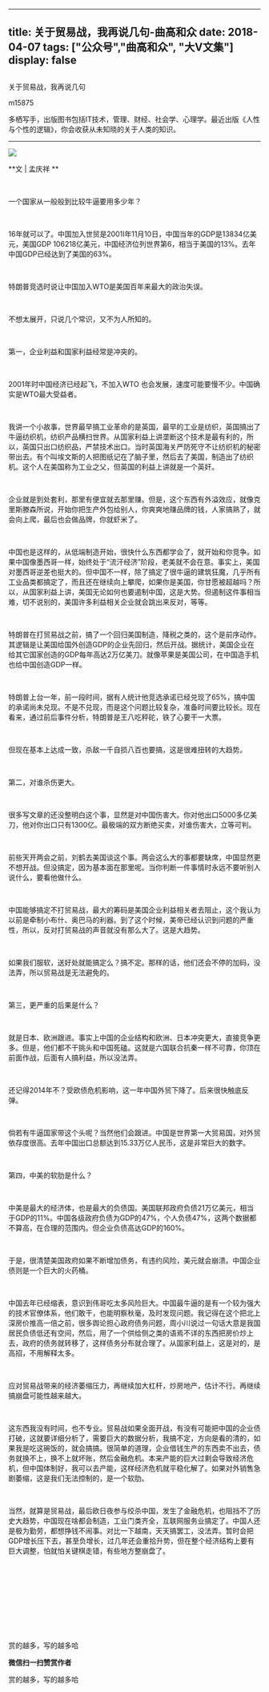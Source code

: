 
---
title:   关于贸易战，我再说几句-曲高和众
date: 2018-04-07
tags: ["公众号","曲高和众", "大V文集"]
display: false
---


## 



关于贸易战，我再说几句




m15875




多栖写手，出版图书包括IT技术，管理、财经、社会学、心理学。最近出版《人性与个性的逻辑》，你会收获从未知晓的关于人类的知识。


****

<img class="" data-ratio="0.6586826347305389" data-s="300,640" src="https://mmbiz.qpic.cn/mmbiz/fxGMiaL5Zj1jnQaayQH6d6YzHroQ51ZpoliaUiag9BaCtvkTjEpav7f6JO1vLSxzuNHMxmEGWHhCTILZalhfKfibJQ/640?wx_fmt=jpeg" data-type="jpeg" data-w="334" style=""/>

**文 | 孟庆祥 **

&nbsp;

一个国家从一般般到比较牛逼要用多少年？

&nbsp;

16年就可以了。中国加入世贸是2001I年11月10日，中国当年的GDP是13834亿美元，美国GDP 106218亿美元，中国经济位列世界第6，相当于美国的13%。去年中国GDP已经达到了美国的63%。

&nbsp;

特朗普竞选时说让中国加入WTO是美国百年来最大的政治失误。

&nbsp;

不想太展开，只说几个常识，又不为人所知的。

&nbsp;

第一，企业利益和国家利益经常是冲突的。

&nbsp;

2001年时中国经济已经起飞，不加入WTO 也会发展，速度可能要慢不少。中国确实是WTO最大受益者。

&nbsp;

我讲一个小故事，世界最早搞工业革命的是英国，最早的工业是纺织，英国搞出了牛逼纺织机，纺织产品横扫世界。从国家利益上讲垄断这个技术是最有利的，所以，英国只出口纺织品，严禁技术出口。当时英国海关严防死守不让纺织机的秘密带出去。有个叫埃文斯的人把图纸记在了脑子里，然后去了美国，制造出了纺织机。这个人在美国称为工业之父，但英国的利益上讲就是一个英奸。

&nbsp;

企业就是到处套利，那里有便宜就去那里赚。但是，这个东西有外溢效应，就像克里斯滕森所说，开始你把生产外包给别人，你爽爽地赚品牌的钱，人家搞熟了，就会向上爬，最后也会做品牌，你就虾米了。

&nbsp;

中国也是这样的，从低端制造开始，很快什么东西都学会了，就开始和你竞争。如果中国像墨西哥一样，始终处于“流汗经济”阶段，老美就不会在意。事实上，美国对墨西哥逆差也挺大的。但中国不一样，除了搞定了很牛逼的建筑狂魔，几乎所有工业品类都搞定了，而且还在继续向上攀爬，如果你是美国，你甘愿被超越吗？所以，从国家利益上讲，美国无论如何也要遏制中国，这是大势。但遏制这件事相当难，切不说别的，美国许多利益相关企业就会跳出来反对，等等。

&nbsp;

特朗普在打贸易战之前，搞了一个回归美国制造，降税之类的，这个是前序动作。其逻辑是让美国给国外创造GDP的企业先回归，然后开战。据统计，美国企业在给其它国家创造的GDP每年高达2万亿美刀。就像苹果是美国公司，在中国造手机也给中国创造GDP一样。

&nbsp;

特朗普上台一年，前一段时间，据有人统计他竞选承诺已经兑现了65%，搞中国的承诺尚未兑现。不是不兑现，而是这个问题比较复杂，准备时间要比较长。现在看来，通过前后事件分析，特朗普是王八吃秤砣，铁了心要干一大票。

&nbsp;

但现在基本上达成一致，杀敌一千自损八百也要搞，这是很难扭转的大趋势。

&nbsp;

第二，对谁杀伤更大。

&nbsp;

很多写文章的还没整明白这个事，显然是对中国伤害大。你对他出口5000多亿美刀，他对你出口只有1300亿。最极端的双方断绝买卖，对谁伤害大，立等可判。

&nbsp;

前些天开两会之前，刘鹤去美国谈这个事。两会这么大的事都要缺席，中国显然更不想开战。但没搞定，因为基本面在那里呢。当你判断一件事情时永远不要听别人说什么，要看他做什么。

&nbsp;

中国能够搞定不打贸易战，最大的筹码是美国企业利益相关者去阻止，这个我认为以前是牵制小布什、奥巴马的利器。到了这个时候，美帝已经认识到问题的严重性，所以，反对打贸易战的声音就没有那么大了。这是大趋势。

&nbsp;

如果我们服软，送好处就能搞定么？搞不定。那样的话，他们还会不停的加码，没法弄，所以贸易战是无法避免的。

&nbsp;

第三，更严重的后果是什么？

&nbsp;

就是日本、欧洲跟进。事实上中国的企业结构和欧洲、日本冲突更大，直接竞争更多。但是，他们都不干挑头和中国死磕。这就是六国联合抗秦一样不可靠，你顶在前面作战，后面有人搞利益，所以没法弄。

&nbsp;

还记得2014年不？受欧债危机影响，这一年中国外贸下降了。后来很快触底反弹。

&nbsp;

倘若有牛逼国家带这个头呢？当然他们会跟进。中国是世界第一大贸易国，对外贸依存度很高。去年中国出口总额达到15.33万亿人民币，这是非常巨大的数字。

&nbsp;

第四，中美的软肋是什么？

&nbsp;

中美是最大的经济体，也是最大的负债国。美国联邦政府负债21万亿美元，相当于GDP的11%。中国各级政府负债为GDP的47%，个人负债47%，这两个数据都不算高，在合理的范围内。但企业负债高达GDP的160%。

&nbsp;

于是，很清楚美国政府如果不断增加债务，有违约风险，美元就会崩溃。中国企业债则是一个巨大的火药桶。

&nbsp;

中国去年已经缩表，意识到伟哥吃太多风险巨大。中国最牛逼的是有一个较为强大的技术官僚体系，他们敢干，也能明察秋毫，及时发现问题。我记得在这个把北上深房价推高一倍之前，很多舆论担心政府债务问题，周小川说过一句话大意是我国居民负债低还有空间，然后，用了一个供给侧之类的语焉不详的东西把房价炒上去，政府的债务就转移了，这样债务分布就合理了。从国家利益上，这是对的，是高招，不用解释太多。

&nbsp;

应对贸易战带来的经济萎缩压力，再继续加大杠杆，炒房地产，估计不行。再继续搞崩盘可能性越来越大。

&nbsp;

这东西我没有时间，也不专业。贸易战如果全面开战，有没有可能把中国的企业债打破，这就要详细分析了，需要巨大的数据分析，我搞不定，方向是看的清的，如果我是吃这碗饭的，就会搞搞。很简单的道理，企业借钱生产的东西卖不出去，债务就换不上，换不上就坏账，然后金融危机。本来产能的巨大过剩会导致经济危机，但中国体制好，我可以去产能，这样经济危机就平稳化解了。如果对外销售急剧萎缩，这是我们无法控制的，是一个软肋。

&nbsp;

当然，就算是贸易战，最后欧日夜参与绞杀中国，发生了金融危机，也阻挡不了历史大趋势，中国现在啥都会制造，工业门类齐全，互联网服务业搞定了。中国人还是极为勤劳，都想挣钱不闹事。对比一下越南，天天搞罢工，没法弄。暂时会把GDP增长压下去，甚至负增长，过几年还会重拾升势，但在整个经济结构上要有巨大调整，怕就怕关键棋走错，有些地方整崩盘了。

&nbsp;

&nbsp;

&nbsp;

&nbsp;

&nbsp;



赏的越多，写的越多哈


**微信扫一扫赞赏作者**






赏的越多，写的越多哈








